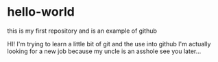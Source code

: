 # hello-world
this is my first repository and is an example of github


HI! I'm trying to learn a little bit of git and the use into github
I'm actually looking for a new job because my uncle is an asshole
see you later...
